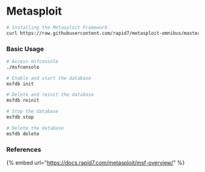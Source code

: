 # Metasploit

```bash
# Installing the Metasploit Framework
curl https://raw.githubusercontent.com/rapid7/metasploit-omnibus/master/config/templates/metasploit-framework-wrappers/msfupdate.erb > msfinstall && chmod 755 msfinstall && ./msfinstall
```

### Basic Usage

```bash
# Access msfconsole
./msfconsole

# Enable and start the database
msfdb init

# Delete and reinit the database
msfdb reinit

# Stop the database
msfdb stop

# Delete the database
msfdb delete
```

### References

{% embed url="https://docs.rapid7.com/metasploit/msf-overview/" %}
